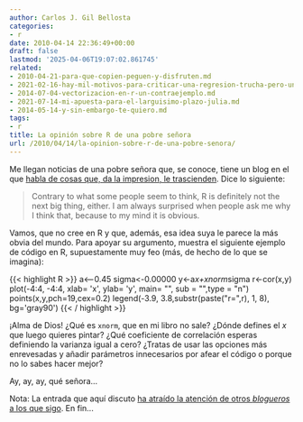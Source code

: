 ```yaml
---
author: Carlos J. Gil Bellosta
categories:
- r
date: 2010-04-14 22:36:49+00:00
draft: false
lastmod: '2025-04-06T19:07:02.861745'
related:
- 2010-04-21-para-que-copien-peguen-y-disfruten.md
- 2021-02-16-hay-mil-motivos-para-criticar-una-regresion-trucha-pero-una-rc2b2-baja-no-es-uno-de-ellos.md
- 2014-07-04-vectorizacion-en-r-un-contraejemplo.md
- 2021-07-14-mi-apuesta-para-el-larguisimo-plazo-julia.md
- 2014-05-14-y-sin-embargo-te-quiero.md
tags:
- r
title: La opinión sobre R de una pobre señora
url: /2010/04/14/la-opinion-sobre-r-de-una-pobre-senora/
---
```


Me llegan noticias de una pobre señora que, se conoce, tiene un blog en el que [habla de cosas que, da la impresion, le trascienden](http://www.thejuliagroup.com/blog/?p=433). Dice lo siguiente:


>Contrary to what some people seem to think, R is definitely not the next big thing, either. I am always surprised when people ask me why I think that, because to my mind it is obvious.


Vamos, que no cree en R y que, además, esa idea suya le parece la más obvia del mundo. Para apoyar su argumento, muestra el siguiente ejemplo de código en R, supuestamente muy feo (más, de hecho de lo que se imagina):

{{< highlight R >}}
a<--0.45
sigma<-0.00000
y<-a*x+xnorm*sigma
r<-cor(x,y)
plot(-4:4, -4:4, xlab= 'x', ylab= 'y', main= "", sub = "",type = "n")
points(x,y,pch=19,cex=0.2)
legend(-3.9, 3.8,substr(paste("r=",r), 1, 8), bg='gray90')
{{< / highlight >}}


¡Alma de Dios! ¿Qué es `xnorm`, que en mi libro no sale? ¿Dónde defines el _x_ que luego quieres pintar? ¿Qué coeficiente de correlación esperas definiendo la varianza igual a cero? ¿Tratas de usar las opciones más enrevesadas y añadir parámetros innecesarios por afear el código o porque no lo sabes hacer mejor?

Ay, ay, ay, qué señora...

Nota: La entrada que aquí discuto [ha atraído la atención de otros _blogueros_ a los que sigo](http://www.iq.harvard.edu/blog/sss/archives/2010/04/the_inevitable.shtml). En fin...